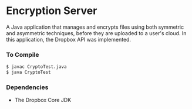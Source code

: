 # Encryption Server
A Java application that manages and encrypts files using both symmetric and asymmetric techniques, before they are uploaded to a user's cloud. In this application, the Dropbox API was implemented.

### To Compile
```sh
$ javac CryptoTest.java
$ java CryptoTest
```

### Dependencies
* The Dropbox Core JDK
